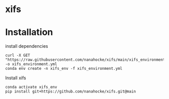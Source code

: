 # xifs
# Installation
install dependencies
```
curl -X GET "https://raw.githubusercontent.com/nanahocke/xifs/main/xifs_environment.yml" -o xifs_environment.yml
conda env create -n xifs_env -f xifs_environment.yml
```
Install xifs
```
conda activate xifs_env
pip install git+https://github.com/nanahocke/xifs.git@main
```
